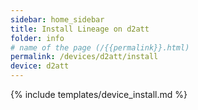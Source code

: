 ```yaml
---
sidebar: home_sidebar
title: Install Lineage on d2att
folder: info
# name of the page (/{{permalink}}.html)
permalink: /devices/d2att/install
device: d2att
---
```

{% include templates/device_install.md %}
